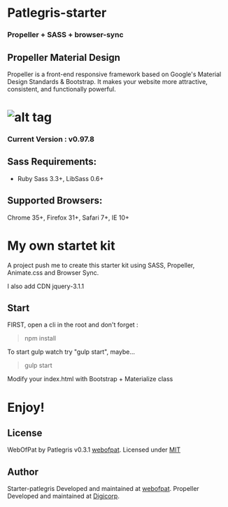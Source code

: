 # Patlegris-starter
### Propeller + SASS + browser-sync

## Propeller Material Design

Propeller is a front-end responsive framework 
based on Google's Material Design Standards & Bootstrap.
It makes your website more attractive, consistent, and functionally powerful.

![alt tag](https://raw.github.com/dogfalo/materialize/master/images/materialize.gif)
===========

### Current Version : v0.97.8

## Sass Requirements:
- Ruby Sass 3.3+, LibSass 0.6+

## Supported Browsers:
Chrome 35+, Firefox 31+, Safari 7+, IE 10+

# My own startet kit
A project push me to create this starter kit using SASS, Propeller, Animate.css and Browser Sync.

I also add CDN jquery-3.1.1

## Start
FIRST, open a cli in the root and don't forget : 
> npm install

To start gulp watch try "gulp start", maybe...
> gulp start

Modify your index.html with Bootstrap + Materialize class

# Enjoy!


## License

WebOfPat by Patlegris v0.3.1 [webofpat](https://www.digi-corp.com/).
Licensed under [MIT](https://github.com/patlegris/Starter-patlegris)


## Author

Starter-patlegris Developed and maintained at [webofpat](https://www.digi-corp.com/).
Propeller Developed and maintained at [Digicorp](https://www.digi-corp.com/).
